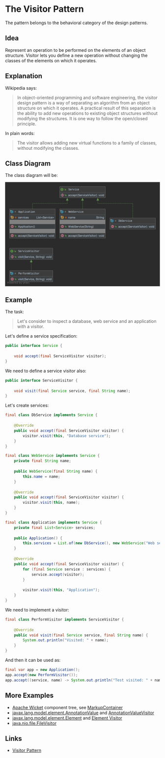 # The Visitor Pattern

The pattern belongs to the behavioral category of the design patterns.

## Idea 

Represent an operation to be performed on the elements of an object structure. Visitor lets you define a new operation 
without changing the classes of the elements on which it operates.

## Explanation

Wikipedia says:

> In object-oriented programming and software engineering, the visitor design pattern is a way of separating an algorithm 
from an object structure on which it operates. A practical result of this separation is the ability to add new operations 
to existing object structures without modifying the structures. It is one way to follow the open/closed principle.

In plain words:

> The visitor allows adding new virtual functions to a family of classes, without modifying the classes.

## Class Diagram

The class diagram will be:

![alt text](../etc/visitor.png "Visitor class diagram")

## Example

The task:

> Let's consider to inspect a database, web service and an application with a visitor.

Let's define a service specification:

```java
public interface Service {

    void accept(final ServiceVisitor visitor);
}
```

We need to define a service visitor also:

```java
public interface ServiceVisitor {

    void visit(final Service service, final String name);
}
```

Let's create services:

```java
final class DbService implements Service {

    @Override
    public void accept(final ServiceVisitor visitor) {
        visitor.visit(this, "Database service");
    }
}
```

```java
final class WebService implements Service {
    private final String name;

    public WebService(final String name) {
        this.name = name;
    }

    @Override
    public void accept(final ServiceVisitor visitor) {
        visitor.visit(this, name);
    }
}
```

```java
final class Application implements Service {
    private final List<Service> services;

    public Application() {
        this.services = List.of(new DbService(), new WebService("Web service"));
    }

    @Override
    public void accept(final ServiceVisitor visitor) {
        for (final Service service : services) {
            service.accept(visitor);
        }

        visitor.visit(this, "Application");
    }
}
```

We need to implement a visitor:

```java
final class PerformVisitor implements ServiceVisitor {

    @Override
    public void visit(final Service service, final String name) {
        System.out.println("Visited: " + name);
    }
}
```

And then it can be used as:

```java
final var app = new Application();
app.accept(new PerformVisitor());
app.accept((service, name) -> System.out.println("Test visited: " + name));
```

## More Examples

* [Apache Wicket](https://github.com/apache/wicket) component tree, see [MarkupContainer](https://github.com/apache/wicket/blob/b60ec64d0b50a611a9549809c9ab216f0ffa3ae3/wicket-core/src/main/java/org/apache/wicket/MarkupContainer.java)
* [javax.lang.model.element.AnnotationValue](https://docs.oracle.com/en/java/javase/11/docs/api/java.compiler/javax/lang/model/element/AnnotationValue.html) and [AnnotationValueVisitor](https://docs.oracle.com/en/java/javase/11/docs/api/java.compiler/javax/lang/model/element/AnnotationValueVisitor.html)
* [javax.lang.model.element.Element](https://docs.oracle.com/en/java/javase/11/docs/api/java.compiler/javax/lang/model/element/Element.html) and [Element Visitor](https://docs.oracle.com/en/java/javase/11/docs/api/java.compiler/javax/lang/model/element/ElementVisitor.html)
* [java.nio.file.FileVisitor](https://docs.oracle.com/en/java/javase/11/docs/api/java.base/java/nio/file/FileVisitor.html)

## Links

* [Visitor Pattern](https://en.wikipedia.org/wiki/Visitor_pattern)